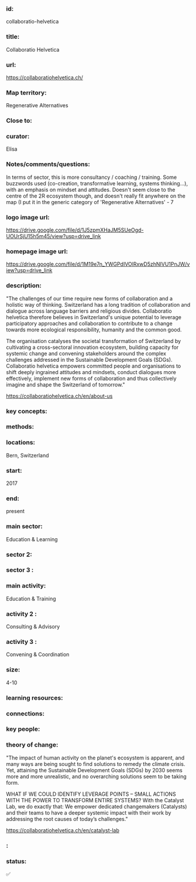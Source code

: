 ### id: 
  collaboratio-helvetica
### title: 
  Collaboratio Helvetica
### url: 
  https://collaboratiohelvetica.ch/
### Map territory: 
  Regenerative Alternatives
### Close to: 
  
### curator: 
  Elisa
### Notes/comments/questions: 
  In terms of sector, this is more consultancy / coaching / training. Some buzzwords used (co-creation, transformative learning, systems thinking...), with an emphasis on mindset and attitudes. Doesn't seem close to the centre of the 2R ecosystem though, and doesn't really fit anywhere on the map (I put it in the generic category of 'Regenerative Alternatives' - 7
### logo image url: 
  https://drive.google.com/file/d/1J5zpmXHaJM5SUeOgd-UOUrSjU15h5m45/view?usp=drive_link
### homepage image url: 
  https://drive.google.com/file/d/1M19e7n_YWGPdIVOlRxwD5zhNIVU1PnJW/view?usp=drive_link
### description: 
  "The challenges of our time require new forms of collaboration and a holistic way of thinking. Switzerland has a long tradition of collaboration and dialogue across language barriers and religious divides. Collaboratio helvetica therefore believes in Switzerland's unique potential to leverage participatory approaches and collaboration to contribute to a change towards more ecological responsibility, humanity and the common good. 

The organisation catalyses the societal transformation of Switzerland by cultivating a cross-sectoral innovation ecosystem, building capacity for systemic change and convening stakeholders around the complex challenges addressed in the Sustainable Development Goals (SDGs). Collaboratio helvetica empowers committed people and organisations to shift deeply ingrained attitudes and mindsets,  conduct dialogues more effectively, implement new forms of collaboration and thus collectively imagine and shape the Switzerland of tomorrow."

https://collaboratiohelvetica.ch/en/about-us

### key concepts: 
  
### methods: 
  
### locations: 
  Bern, Switzerland
### start: 
  2017
### end: 
  present
### main sector: 
  Education & Learning
### sector 2: 
  
### sector 3 : 
  
### main activity: 
  Education & Training
### activity 2 : 
  Consulting & Advisory
### activity 3 : 
  Convening & Coordination
### size: 
  4-10
### learning resources: 
  
### connections: 
  
### key people: 
  
### theory of change: 
  "The impact of human activity on the planet's ecosystem is apparent, and many ways are being sought to find solutions to remedy the climate crisis. Yet, attaining the Sustainable Development Goals (SDGs) by 2030 seems more and more unrealistic, and no overarching solutions seem to be taking form.

WHAT IF WE COULD IDENTIFY LEVERAGE POINTS – SMALL ACTIONS WITH THE POWER TO TRANSFORM ENTIRE SYSTEMS?
With the Catalyst Lab, we do exactly that: We empower dedicated changemakers (Catalysts) and their teams to have a deeper systemic impact with their work by addressing the root causes of today’s challenges."

https://collaboratiohelvetica.ch/en/catalyst-lab
### : 
  
### status: 
  ✅
